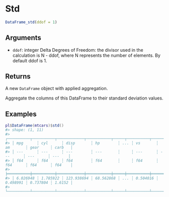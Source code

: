 # Std

```r
DataFrame_std(ddof = 1)
```

## Arguments

- `ddof`: integer Delta Degrees of Freedom: the divisor used in the calculation is N - ddof, where N represents the number of elements. By default ddof is 1.

## Returns

A new `DataFrame` object with applied aggregation.

Aggregate the columns of this DataFrame to their standard deviation values.

## Examples

<pre class='r-example'><code><span class='r-in'><span><span class='va'>pl</span><span class='op'>$</span><span class='fu'>DataFrame</span><span class='op'>(</span><span class='va'>mtcars</span><span class='op'>)</span><span class='op'>$</span><span class='fu'>std</span><span class='op'>(</span><span class='op'>)</span></span></span>
<span class='r-out co'><span class='r-pr'>#&gt;</span> shape: (1, 11)</span>
<span class='r-out co'><span class='r-pr'>#&gt;</span> ┌──────────┬──────────┬────────────┬───────────┬─────┬──────────┬──────────┬──────────┬────────┐</span>
<span class='r-out co'><span class='r-pr'>#&gt;</span> │ mpg      ┆ cyl      ┆ disp       ┆ hp        ┆ ... ┆ vs       ┆ am       ┆ gear     ┆ carb   │</span>
<span class='r-out co'><span class='r-pr'>#&gt;</span> │ ---      ┆ ---      ┆ ---        ┆ ---       ┆     ┆ ---      ┆ ---      ┆ ---      ┆ ---    │</span>
<span class='r-out co'><span class='r-pr'>#&gt;</span> │ f64      ┆ f64      ┆ f64        ┆ f64       ┆     ┆ f64      ┆ f64      ┆ f64      ┆ f64    │</span>
<span class='r-out co'><span class='r-pr'>#&gt;</span> ╞══════════╪══════════╪════════════╪═══════════╪═════╪══════════╪══════════╪══════════╪════════╡</span>
<span class='r-out co'><span class='r-pr'>#&gt;</span> │ 6.026948 ┆ 1.785922 ┆ 123.938694 ┆ 68.562868 ┆ ... ┆ 0.504016 ┆ 0.498991 ┆ 0.737804 ┆ 1.6152 │</span>
<span class='r-out co'><span class='r-pr'>#&gt;</span> └──────────┴──────────┴────────────┴───────────┴─────┴──────────┴──────────┴──────────┴────────┘</span>
 </code></pre>